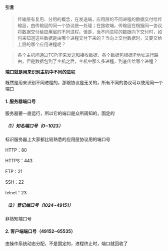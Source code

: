 #### 引言

> 传输层有复用、分用的概念，在发送端，应用层的不同进程的数据交付给传输层，由传输层的同一个协议统一处理；在接收端，传输层在根据同一协议将数据交付给应用层的不同进程。但是，当不同进程的数据向下交付时，如何来知道这些数据是由哪个进程交付下来的？当向上交付数据时，又要交给上层的哪个应用进程呢？

> 各个主机间通过TCP/IP来发送和接收数据，各个数据包根据IP地址进行路由，但是数据包到了主机之后，主机中那么多进程，到底传给哪个进程？

**端口就是用来识别主机中不同的进程**

既然是用来识别不同进程的，那跟协议是无关的，所有不同的协议可以使用同一个端口

#### 1. 服务器端口号

服务器要一直运行，所以它的端口是众所周知的，固定的

##### （1）知名端口号（0~1023）

标识服务器上大家都比较熟悉的应用层协议用的端口号

HTTP：80

HTTPS：443

FTP：21

SSH：22

telnet：23

##### （2）登记端口号（1024~49151）

非熟知端口号

#### 2. 客户端端口号（49152~65535）

由操作系统动态分配，不是固定的，进程终止时，端口就回收了



